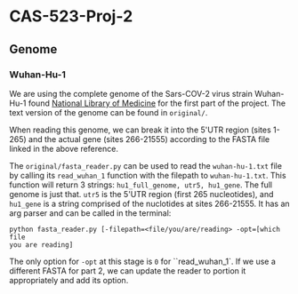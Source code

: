 # CAS-523-Proj-2

## Genome

### Wuhan-Hu-1
We are using the complete genome of the Sars-COV-2 virus strain Wuhan-Hu-1
found [National Library of Medicine](https://www.ncbi.nlm.nih.gov/nuccore/NC_045512)
for the first part of the project. The text version of the genome can be
found in `original/`.

When reading this genome, we can break it into the 5'UTR region (sites 1-265) 
and the actual gene (sites 266-21555) according to the FASTA file linked in the 
above reference. 

The `original/fasta_reader.py` can be used to read the `wuhan-hu-1.txt` file 
by calling its `read_wuhan_1` function with the filepath to `wuhan-hu-1.txt`.
This function will return 3 strings: `hu1_full_genome, utr5, hu1_gene`. The 
full genome is just that. `utr5` is the 5'UTR region (first 265 nucleotides),
and `hu1_gene` is a string comprised of the nuclotides at sites 266-21555. 
It has an arg parser and can be called in the terminal:

```shell
python fasta_reader.py [-filepath=<file/you/are/reading> -opt=[which file 
you are reading]
```

The only option for `-opt` at this stage is `0` for ``read_wuhan_1`. If we 
use a different FASTA for part 2, we can update the reader to portion it 
appropriately and add its option. 
